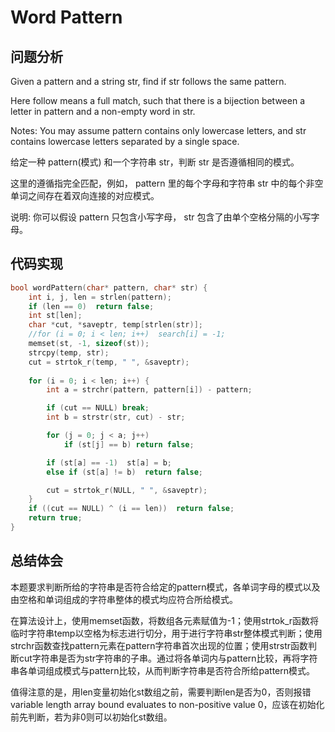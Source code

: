 #  Word Pattern

## 问题分析
Given a pattern and a string str, find if str follows the same pattern.

Here follow means a full match, such that there is a bijection between a letter in pattern and a non-empty word in str.

Notes: You may assume pattern contains only lowercase letters, and str contains lowercase letters separated by a single space.

给定一种 pattern(模式) 和一个字符串 str，判断 str 是否遵循相同的模式。

这里的遵循指完全匹配，例如， pattern 里的每个字母和字符串 str 中的每个非空单词之间存在着双向连接的对应模式。

说明: 你可以假设 pattern 只包含小写字母， str 包含了由单个空格分隔的小写字母。

## 代码实现
``` C
bool wordPattern(char* pattern, char* str) {
    int i, j, len = strlen(pattern);
    if (len == 0)  return false;
    int st[len];
    char *cut, *saveptr, temp[strlen(str)];
    //for (i = 0; i < len; i++)  search[i] = -1;
    memset(st, -1, sizeof(st));
    strcpy(temp, str);
    cut = strtok_r(temp, " ", &saveptr);
    
    for (i = 0; i < len; i++) {
        int a = strchr(pattern, pattern[i]) - pattern;

        if (cut == NULL) break;
        int b = strstr(str, cut) - str;

        for (j = 0; j < a; j++)
            if (st[j] == b) return false;

        if (st[a] == -1)  st[a] = b;
        else if (st[a] != b)  return false;

        cut = strtok_r(NULL, " ", &saveptr);
    }
    if ((cut == NULL) ^ (i == len))  return false;
    return true;
}
```

## 总结体会

本题要求判断所给的字符串是否符合给定的pattern模式，各单词字母的模式以及由空格和单词组成的字符串整体的模式均应符合所给模式。

在算法设计上，使用memset函数，将数组各元素赋值为-1；使用strtok_r函数将临时字符串temp以空格为标志进行切分，用于进行字符串str整体模式判断；使用strchr函数查找pattern元素在pattern字符串首次出现的位置；使用strstr函数判断cut字符串是否为str字符串的子串。通过将各单词内与pattern比较，再将字符串各单词组成模式与pattern比较，从而判断字符串是否符合所给pattern模式。

值得注意的是，用len变量初始化st数组之前，需要判断len是否为0，否则报错variable length array bound evaluates to non-positive value 0，应该在初始化前先判断，若为非0则可以初始化st数组。

